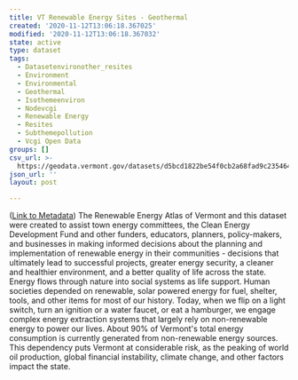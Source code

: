 ```yaml
---
title: VT Renewable Energy Sites - Geothermal
created: '2020-11-12T13:06:18.367025'
modified: '2020-11-12T13:06:18.367032'
state: active
type: dataset
tags:
  - Datasetenvironother_resites
  - Environment
  - Environmental
  - Geothermal
  - Isothemeenviron
  - Nodevcgi
  - Renewable Energy
  - Resites
  - Subthemepollution
  - Vcgi Open Data
groups: []
csv_url: >-
  https://geodata.vermont.gov/datasets/d5bcd1822be54f0cb2a68fad9c235464_12.csv?outSR=%7B%22latestWkid%22%3A32145%2C%22wkid%22%3A32145%7D
json_url: ''
layout: post

---
```

(<a href='http://maps.vcgi.vermont.gov/gisdata/metadata/EnvironOther_RESITES.htm' target='_blank'>Link to Metadata</a>) The Renewable Energy Atlas of Vermont and this dataset were created to assist town energy committees, the Clean Energy Development Fund and other funders, educators, planners, policy-makers, and businesses in making informed decisions about the planning and implementation of renewable energy in their communities - decisions that ultimately lead to successful projects, greater energy security, a cleaner and healthier environment, and a better quality of life across the state. Energy flows through nature into social systems as life support. Human societies depended on renewable, solar powered energy for fuel, shelter, tools, and other items for most of our history. Today, when we flip on a light switch, turn an ignition or a water faucet, or eat a hamburger, we engage complex energy extraction systems that largely rely on non-renewable energy to power our lives. About 90% of Vermont's total energy consumption is currently generated from non-renewable energy sources. This dependency puts Vermont at considerable risk, as the peaking of world oil production, global financial instability, climate change, and other factors impact the state.
